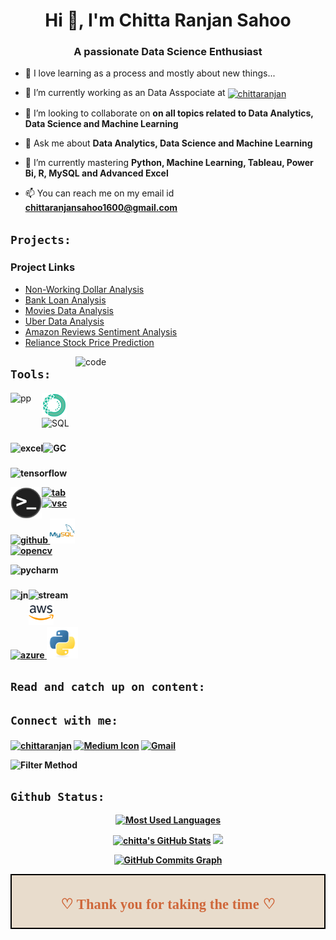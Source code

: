 

<h1 align="center">Hi 👋, I'm Chitta Ranjan Sahoo</h1>
<h3 align="center">A passionate Data Science Enthusiast</h3>

- 🌱 I love learning as a process and mostly about new things...

- 🔭 I’m currently working as an Data Asspociate at <a href="https://www.generalmills.com/" target="blank"><img align="center" src="https://th.bing.com/th/id/OIP.3WTpCVs17XPFL9XOtxs4JAHaD3?w=1200&h=627&rs=1&pid=ImgDetMain" alt="chittaranjan" height="60" width="150" /></a>

- 👯 I’m looking to collaborate on **on all topics related to Data Analytics, Data Science and Machine Learning**

- 💬 Ask me about **Data Analytics, Data Science and Machine Learning**

- 🌱 I’m currently mastering **Python, Machine Learning, Tableau,  Power Bi, R, MySQL and Advanced Excel**

- 📫 You can reach me on my email id **chittaranjansahoo1600@gmail.com**

## `Projects:`
### Project Links
- [Non-Working Dollar Analysis](https://github.com/Coder-Chitta/Non-Working-Dollar-Analysis)
- [Bank Loan Analysis](https://github.com/Coder-Chitta/Bank-Loan-Analysis)
- [Movies Data Analysis](https://github.com/Coder-Chitta/Movies-Data-Analysis-My-SQL-SQL-)
- [Uber Data Analysis](https://github.com/Coder-Chitta/Uber-Data-Analysis)
- [Amazon Reviews Sentiment Analysis](https://github.com/Coder-Chitta/Amazon-Sentiment-Analysis)
- [Reliance Stock Price Prediction](https://github.com/Coder-Chitta/Reliance-Stock-Price-Forecast)

<img align="right" alt="code"  height="400" width="400" src = "https://user-images.githubusercontent.com/94888819/179503858-d2f6d197-7a3f-495b-888c-5a60679bed94.gif"> 

## `Tools:`
<img align="left" src="https://user-images.githubusercontent.com/94888819/179538709-781ca826-4b36-42e7-aeda-ad6b07e719ea.png" alt="pp" width="50" height="50" /> </a>
<img align="left" alt="Anaconda" height="40" src="https://raw.githubusercontent.com/habc0d3r/images-repo/master/icons8-anaconda.svg" />
<img align="left" alt="SQL" height="40" src="https://raw.githubusercontent.com/habc0d3r/0th-project/master/icons8-sql-96.png" /> <b>
<img align="left" alt="excel" height="40" src="https://d3j0t7vrtr92dk.cloudfront.net/stembakuniversity/1616519913_png-clipart-microsoft-excel-computer-icons-microsoft-template-angle-removebg-preview.png" />
<img src="https://user-images.githubusercontent.com/94888819/179532814-fa9beb8f-0fd6-4160-8d47-650af59c58a1.png" alt="GC" width="40" height="40"/> </a> 
<img src="https://www.vectorlogo.zone/logos/tensorflow/tensorflow-icon.svg" alt="tensorflow" width="40" height="40"/> </a> <a href="https://unity.com/" target="_blank" rel="noreferrer"> </p> 
<img src="https://user-images.githubusercontent.com/94888819/179531328-610ccc8c-11cc-40cf-82dc-5902d473b7e1.png" alt="tab" width="40" height="40"/> </a> 
<img align="left" alt="teminal" height="50" 
src="https://raw.githubusercontent.com/github/explore/80688e429a7d4ef2fca1e82350fe8e3517d3494d/topics/terminal/terminal.png" /> </a> <a
href="https://code.visualstudio.com" target="_blank" rel="noreferrer"> <img src="https://user-images.githubusercontent.com/94888819/179420219-9ce785fd-b1eb-4caa-aebd-086c088d05f2.png" alt="vsc" width="60" height="40"/> </a> <a 
href="https://github.com" target="_blank" rel="noreferrer"> <img src="https://raw.githubusercontent.com/habc0d3r/0th-project/master/icons8-github.svg" alt="github" width="50" height="50"/> </a> 
<a href="https://www.mysql.com/" target="_blank" rel="noreferrer"> <img src="https://raw.githubusercontent.com/devicons/devicon/master/icons/mysql/mysql-original-wordmark.svg" alt="mysql" width="40" height="40"/> </a> <a href="https://opencv.org/" target="_blank" rel="noreferrer"> <img src="https://www.vectorlogo.zone/logos/opencv/opencv-icon.svg" alt="opencv" width="40" height="40"/> </a> </p>
<img align="left" alt="pycharm" height="40" src="https://user-images.githubusercontent.com/94888819/179536543-d438fb65-8501-475d-9f8b-5bbc18bab86a.png" />
<img align="left" alt="jn" height="50" src="https://user-images.githubusercontent.com/94888819/179537708-2241ab23-8c86-40c6-8fa9-f3979be75ade.png" /> 
<img src="https://user-images.githubusercontent.com/94888819/179422108-0108ecc4-96d4-4a9f-93d2-f4f2ea98688e.png" alt="stream" width="40" height="50"/> </a> <a href="https://aws.amazon.com" target="_blank" rel="noreferrer"> <img src="https://raw.githubusercontent.com/devicons/devicon/master/icons/amazonwebservices/amazonwebservices-original-wordmark.svg" alt="aws" width="40" height="40"/> </a> <a href="https://azure.microsoft.com/en-in/" target="_blank" rel="noreferrer"> <img src="https://www.vectorlogo.zone/logos/microsoft_azure/microsoft_azure-icon.svg" alt="azure" width="40" height="40"/> </a> <a
href="https://www.python.org" target="_blank" rel="noreferrer"> <img src="https://raw.githubusercontent.com/devicons/devicon/master/icons/python/python-original.svg" alt="python" width="50" height="50"/> </a> </p>



## `Read and catch up on content:`



## `Connect with me:`
<p align="left">
<a href="https://www.linkedin.com/in/chittaranjansahoo1" target="blank"><img align="center" src="https://img.icons8.com/color/344/linkedin-circled--v1.png" alt="chittaranjan" height="50" width="50" /></a>
<a href="https://medium.com/@chittaranjansahoo1" target="blank"><img align="center" src="https://cdn4.iconfinder.com/data/icons/social-media-2210/24/Medium-512.png" alt="Medium Icon" width="48" height="48"></a>
<a href="mailto:chittaranjansahoo1600@gmail.com" target="blank"><img align="center" src="https://raw.githubusercontent.com/BEPb/BEPb/master/assets/gmail.svg" alt="Gmail" height="50" width="45" /></a>
</p>

![Filter Method](https://static.wixstatic.com/media/3e99b9_f53a1cab95ae4dfd938a1bf6a1a62f49~mv2.gif)







## `Github Status:` 
<p align="center"><a href="https://github.com/Coder-Chitta"><img src="https://github-readme-stats.vercel.app/api/top-langs/?username=Coder-Chitta&langs_count=10&title_color=f97316&text_color=000000&icon_color=6366f1&bg_color=ffffff&locale=en&custom_title=Most%20Used%20Languages" alt="Most Used Languages" /></a></p>

<p align="center"><a href="http://www.github.com/Coder-Chitta"><img src="https://github-readme-stats.vercel.app/api?username=Coder-Chitta&show_icons=true&locale=en" alt="chitta's GitHub Stats" /></a>
<a href="http://www.github.com/Coder-Chitta"><img src="https://github-readme-streak-stats.herokuapp.com/?user=Coder-Chitta&show_icons=true&locale=en" /></a></p>

<p align="center"><a href="http://www.github.com/Coder-Chitta"><img src="https://github-readme-activity-graph.cyclic.app/graph?username=Coder-Chitta&bg_color=ffffff&color=000000&line=6366f1&point=000000&area_color=ffffff&area=true&custom_title=GitHub%20Commits%20Graph"
alt="GitHub Commits Graph" /></a></p>

<div style="align:center;
            display:fill;
            border-radius: false;
            border-style: solid;
            border-color:#000000;
            border-style: false;
            border-width: 2px;
            color:#CF673A;
            font-size:15px;
            font-family: Georgia;
            background-color:#E8DCCC;
            text-align:center;
            letter-spacing:0.1px;
            padding: 0.1em;">

**<h2>♡ Thank you for taking the time ♡**


